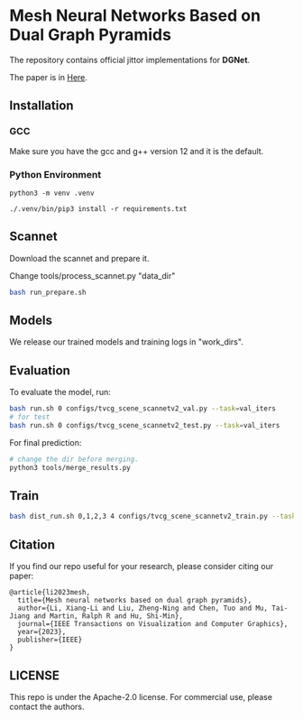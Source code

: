 # Mesh Neural Networks Based on Dual Graph Pyramids

The repository contains official jittor implementations for **DGNet**. 

The paper is in [Here](https://ieeexplore.ieee.org/abstract/document/10070611/).


## Installation
### GCC
Make sure you have the gcc and g++ version 12 and it is the default.

### Python Environment
```
python3 -m venv .venv
```

```
./.venv/bin/pip3 install -r requirements.txt
```

## Scannet
Download the scannet and prepare it.

Change tools/process_scannet.py "data_dir"
```bash
bash run_prepare.sh
```

## Models
We release our trained models and training logs in "work_dirs".

## Evaluation
To evaluate the model, run:

```bash
bash run.sh 0 configs/tvcg_scene_scannetv2_val.py --task=val_iters
# for test 
bash run.sh 0 configs/tvcg_scene_scannetv2_test.py --task=val_iters
```
For final prediction:
```bash
# change the dir before merging.
python3 tools/merge_results.py
```
## Train 

```bash
bash dist_run.sh 0,1,2,3 4 configs/tvcg_scene_scannetv2_train.py --task=train
```

## Citation
If you find our repo useful for your research, please consider citing our paper:

```
@article{li2023mesh,
  title={Mesh neural networks based on dual graph pyramids},
  author={Li, Xiang-Li and Liu, Zheng-Ning and Chen, Tuo and Mu, Tai-Jiang and Martin, Ralph R and Hu, Shi-Min},
  journal={IEEE Transactions on Visualization and Computer Graphics},
  year={2023},
  publisher={IEEE}
}
```

## LICENSE

This repo is under the Apache-2.0 license. For commercial use, please contact the authors.
